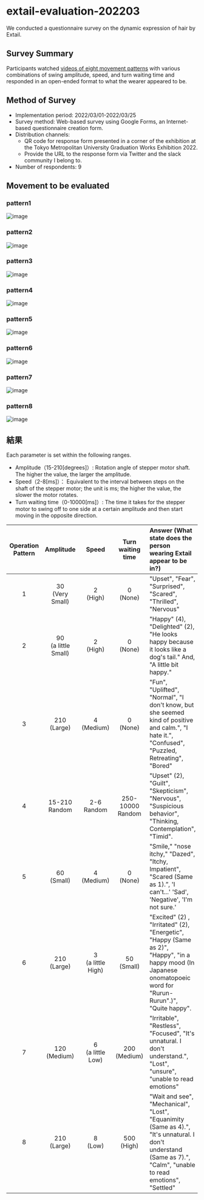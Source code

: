 # extail-evaluation-202203

We conducted a questionnaire survey on the dynamic expression of hair by Extail.

## Survey Summary
Participants watched [videos of eight movement patterns](https://github.com/mt-sumikko/extail-evaluation-202203/blob/main/README.md#%E8%A9%95%E4%BE%A1%E5%AF%BE%E8%B1%A1) with various combinations of swing amplitude, speed, and turn waiting time and responded  in an open-ended format to what the wearer appeared to be.
 
## Method of Survey
- Implementation period: 2022/03/01-2022/03/25
- Survey method: Web-based survey using Google Forms, an Internet-based questionnaire creation form.
- Distribution channels:
    - QR code for response form presented in a corner of the exhibition at the Tokyo Metropolitan University Graduation Works Exhibition 2022.
    - Provide the URL to the response form via Twitter and the slack community I belong to.
- Number of respondents: 9

## Movement to be evaluated
### pattern1
![image](https://github.com/mt-sumikko/extail-evaluation-202203/blob/main/pattern_1.gif)
### pattern2
![image](https://github.com/mt-sumikko/extail-evaluation-202203/blob/main/pattern_2.gif)
### pattern3
![image](https://github.com/mt-sumikko/extail-evaluation-202203/blob/main/pattern_3.gif)
### pattern4
![image](https://github.com/mt-sumikko/extail-evaluation-202203/blob/main/pattern_4.gif)
### pattern5
![image](https://github.com/mt-sumikko/extail-evaluation-202203/blob/main/pattern_5.gif)
### pattern6
![image](https://github.com/mt-sumikko/extail-evaluation-202203/blob/main/pattern_6.gif)
### pattern7
![image](https://github.com/mt-sumikko/extail-evaluation-202203/blob/main/pattern_7.gif)
### pattern8
![image](https://github.com/mt-sumikko/extail-evaluation-202203/blob/main/pattern_8.gif)
## 結果
Each parameter is set within the following ranges.
- Amplitude（15-210[degrees]）: Rotation angle of stepper motor shaft. The higher the value, the larger the amplitude.
- Speed（2-8[ms]）： Equivalent to the interval between steps on the shaft of the stepper motor; the unit is ms; the higher the value, the slower the motor rotates.
- Turn waiting time（0-10000[ms]）: The time it takes for the stepper motor to swing off to one side at a certain amplitude and then start moving in the opposite direction.

| Operation Pattern |       Amplitude        |        Speed         |  Turn waiting time  | Answer (What state does the person wearing Extail appear to be in?)                                                                                              |
| :---------------: | :--------------------: | :------------------: | :-----------------: | :--------------------------------------------------------------------------------------------------------------------------------------------------------------- |
|         1         |   30<br>(Very Small)   |     2<br>(High)      |     0<br>(None)     | "Upset", "Fear", "Surprised", "Scared", "Thrilled", "Nervous"                                                                                                    |
|         2         | 90<br>(a little Small) |     2<br>(High)      |     0<br>(None)     | "Happy" (4), "Delighted" (2), "He looks happy because it looks like a dog's tail." And, "A little bit happy."                                                    |
|         3         |     210<br>(Large)     |    4<br>(Medium)     |     0<br>(None)     | "Fun", "Uplifted", "Normal", "I don't know, but she seemed kind of positive and calm.", "I hate it.", "Confused", "Puzzled, Retreating", "Bored"                 |
|         4         |    15-210<br>Random    |    2-6<br>Random     | 250-10000<br>Random | "Upset" (2), "Guilt", "Skepticism", "Nervous", "Suspicious behavior", "Thinking, Contemplation", "Timid".                                                        |
|         5         |     60<br>(Small)      |    4<br>(Medium)     |     0<br>(None)     | "Smile," "nose itchy," "Dazed", "Itchy, Impatient", "Scared (Same as 1).”, 'I can't...' 'Sad', 'Negative', 'I'm not sure.'                                       |
|         6         |     210<br>(Large)     | 3<br>(a little High) |    50<br>(Small)    | "Excited" (2) , "Irritated" (2), "Energetic", "Happy (Same as 2)", "Happy", "in a happy mood (In Japanese onomatopoeic word for "Rurun-Rurun".)", "Quite happy". |
|         7         |    120<br>(Medium)     | 6<br>(a little Low)  |   200<br>(Medium)   | "Irritable", "Restless", "Focused", "It's unnatural. I don't understand.", "Lost", "unsure", "unable to read emotions"                                           |
|         8         |     210<br>(Large)     |      8<br>(Low)      |    500<br>(High)    | "Wait and see", "Mechanical", "Lost", "Equanimity (Same as 4).", "It's unnatural. I don't understand (Same as 7).", "Calm", "unable to read emotions", "Settled" |




